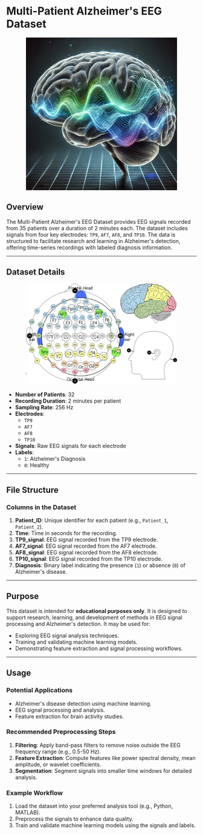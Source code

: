 # Multi-Patient Alzheimer's EEG Dataset

<p align="center">
  <img src="brain_wave.png" alt="Alzheimer's EEG logo" width="400"> 
</p>

## Overview

The Multi-Patient Alzheimer's EEG Dataset provides EEG signals recorded from 35 patients over a duration of 2 minutes each. The dataset includes signals from four key electrodes: `TP9`, `AF7`, `AF8`, and `TP10`. The data is structured to facilitate research and learning in Alzheimer's detection, offering time-series recordings with labeled diagnosis information.

---

## Dataset Details

<p align="center">
    <img src="Placement of Sensors on EEG devices.png" alt="Placement of Sensors on EEG devices" width="400">
</p>

- **Number of Patients**: 32
- **Recording Duration**: 2 minutes per patient
- **Sampling Rate**: 256 Hz
- **Electrodes**:
  - `TP9`
  - `AF7`
  - `AF8`
  - `TP10`
- **Signals**: Raw EEG signals for each electrode
- **Labels**: 
  - `1`: Alzheimer's Diagnosis
  - `0`: Healthy

---

## File Structure

### Columns in the Dataset
1. **Patient_ID**: Unique identifier for each patient (e.g., `Patient_1`, `Patient_2`).
2. **Time**: Time in seconds for the recording.
3. **TP9_signal**: EEG signal recorded from the TP9 electrode.
4. **AF7_signal**: EEG signal recorded from the AF7 electrode.
5. **AF8_signal**: EEG signal recorded from the AF8 electrode.
6. **TP10_signal**: EEG signal recorded from the TP10 electrode.
7. **Diagnosis**: Binary label indicating the presence (`1`) or absence (`0`) of Alzheimer's disease.

---

## Purpose

This dataset is intended for **educational purposes only**. It is designed to support research, learning, and development of methods in EEG signal processing and Alzheimer's detection. It may be used for:
- Exploring EEG signal analysis techniques.
- Training and validating machine learning models.
- Demonstrating feature extraction and signal processing workflows.

---

## Usage

### Potential Applications
- Alzheimer's disease detection using machine learning.
- EEG signal processing and analysis.
- Feature extraction for brain activity studies.

### Recommended Preprocessing Steps
1. **Filtering**: Apply band-pass filters to remove noise outside the EEG frequency range (e.g., 0.5-50 Hz).
2. **Feature Extraction**: Compute features like power spectral density, mean amplitude, or wavelet coefficients.
3. **Segmentation**: Segment signals into smaller time windows for detailed analysis.

### Example Workflow
1. Load the dataset into your preferred analysis tool (e.g., Python, MATLAB).
2. Preprocess the signals to enhance data quality.
3. Train and validate machine learning models using the signals and labels.

